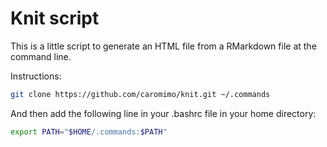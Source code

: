 # Knit script

This is a little script to generate an HTML file from a RMarkdown file at the command line.

Instructions:
```sh
git clone https://github.com/caromimo/knit.git ~/.commands
```
And then add the following line in your .bashrc file in your home directory:
```sh
export PATH="$HOME/.commands:$PATH"
```
